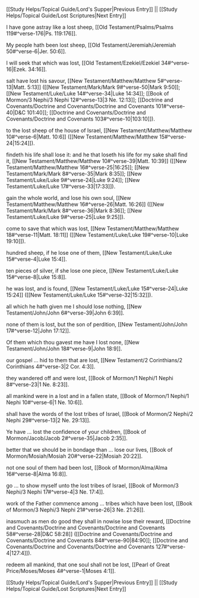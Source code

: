 [[Study Helps/Topical Guide/Lord's Supper|Previous Entry]]  ||  [[Study Helps/Topical Guide/Lost Scriptures|Next Entry]]

 I have gone astray like a lost sheep, [[Old Testament/Psalms/Psalms 119#^verse-176|Ps. 119:176]].

 My people hath been lost sheep, [[Old Testament/Jeremiah/Jeremiah 50#^verse-6|Jer. 50:6]].

 I will seek that which was lost, [[Old Testament/Ezekiel/Ezekiel 34#^verse-16|Ezek. 34:16]].

 salt have lost his savour, [[New Testament/Matthew/Matthew 5#^verse-13|Matt. 5:13]] ([[New Testament/Mark/Mark 9#^verse-50|Mark 9:50]]; [[New Testament/Luke/Luke 14#^verse-34|Luke 14:34]]; [[Book of Mormon/3 Nephi/3 Nephi 12#^verse-13|3 Ne. 12:13]]; [[Doctrine and Covenants/Doctrine and Covenants/Doctrine and Covenants 101#^verse-40|D&C 101:40]]; [[Doctrine and Covenants/Doctrine and Covenants/Doctrine and Covenants 103#^verse-10|103:10]]).

 to the lost sheep of the house of Israel, [[New Testament/Matthew/Matthew 10#^verse-6|Matt. 10:6]] ([[New Testament/Matthew/Matthew 15#^verse-24|15:24]]).

 findeth his life shall lose it: and he that loseth his life for my sake shall find it, [[New Testament/Matthew/Matthew 10#^verse-39|Matt. 10:39]] ([[New Testament/Matthew/Matthew 16#^verse-25|16:25]]; [[New Testament/Mark/Mark 8#^verse-35|Mark 8:35]]; [[New Testament/Luke/Luke 9#^verse-24|Luke 9:24]]; [[New Testament/Luke/Luke 17#^verse-33|17:33]]).

 gain the whole world, and lose his own soul, [[New Testament/Matthew/Matthew 16#^verse-26|Matt. 16:26]] ([[New Testament/Mark/Mark 8#^verse-36|Mark 8:36]]; [[New Testament/Luke/Luke 9#^verse-25|Luke 9:25]]).

 come to save that which was lost, [[New Testament/Matthew/Matthew 18#^verse-11|Matt. 18:11]] ([[New Testament/Luke/Luke 19#^verse-10|Luke 19:10]]).

 hundred sheep, if he lose one of them, [[New Testament/Luke/Luke 15#^verse-4|Luke 15:4]].

 ten pieces of silver, if she lose one piece, [[New Testament/Luke/Luke 15#^verse-8|Luke 15:8]].

 he was lost, and is found, [[New Testament/Luke/Luke 15#^verse-24|Luke 15:24]] ([[New Testament/Luke/Luke 15#^verse-32|15:32]]).

 all which he hath given me I should lose nothing, [[New Testament/John/John 6#^verse-39|John 6:39]].

 none of them is lost, but the son of perdition, [[New Testament/John/John 17#^verse-12|John 17:12]].

 Of them which thou gavest me have I lost none, [[New Testament/John/John 18#^verse-9|John 18:9]].

 our gospel ... hid to them that are lost, [[New Testament/2 Corinthians/2 Corinthians 4#^verse-3|2 Cor. 4:3]].

 they wandered off and were lost, [[Book of Mormon/1 Nephi/1 Nephi 8#^verse-23|1 Ne. 8:23]].

 all mankind were in a lost and in a fallen state, [[Book of Mormon/1 Nephi/1 Nephi 10#^verse-6|1 Ne. 10:6]].

 shall have the words of the lost tribes of Israel, [[Book of Mormon/2 Nephi/2 Nephi 29#^verse-13|2 Ne. 29:13]].

 Ye have ... lost the confidence of your children, [[Book of Mormon/Jacob/Jacob 2#^verse-35|Jacob 2:35]].

 better that we should be in bondage than ... lose our lives, [[Book of Mormon/Mosiah/Mosiah 20#^verse-22|Mosiah 20:22]].

 not one soul of them had been lost, [[Book of Mormon/Alma/Alma 16#^verse-8|Alma 16:8]].

 go ... to show myself unto the lost tribes of Israel, [[Book of Mormon/3 Nephi/3 Nephi 17#^verse-4|3 Ne. 17:4]].

 work of the Father commence among ... tribes which have been lost, [[Book of Mormon/3 Nephi/3 Nephi 21#^verse-26|3 Ne. 21:26]].

 inasmuch as men do good they shall in nowise lose their reward, [[Doctrine and Covenants/Doctrine and Covenants/Doctrine and Covenants 58#^verse-28|D&C 58:28]] ([[Doctrine and Covenants/Doctrine and Covenants/Doctrine and Covenants 84#^verse-90|84:90]]; [[Doctrine and Covenants/Doctrine and Covenants/Doctrine and Covenants 127#^verse-4|127:4]]).

 redeem all mankind, that one soul shall not be lost, [[Pearl of Great Price/Moses/Moses 4#^verse-1|Moses 4:1]].

[[Study Helps/Topical Guide/Lord's Supper|Previous Entry]]  ||  [[Study Helps/Topical Guide/Lost Scriptures|Next Entry]]